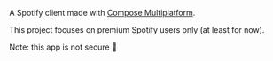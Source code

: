 A Spotify client made with <a href="https://www.jetbrains.com/lp/compose-multiplatform/">Compose Multiplatform</a>.

This project focuses on premium Spotify users only (at least for now).

Note: this app is not secure 🙂
